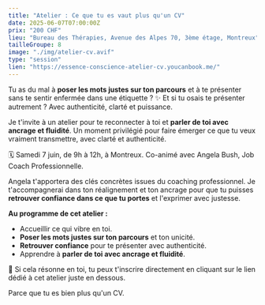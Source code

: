 ```yaml
---
title: "Atelier : Ce que tu es vaut plus qu'un CV"
date: 2025-06-07T07:00:00Z
prix: "200 CHF"
lieu: "Bureau des Thérapies, Avenue des Alpes 70, 3ème étage, Montreux"
tailleGroupe: 8
image: "./img/atelier-cv.avif"
type: "session"
lien: "https://essence-conscience-atelier-cv.youcanbook.me/"
---
```


Tu as du mal à **poser les mots justes sur ton parcours** et à te présenter sans te sentir enfermée dans une étiquette ?
✨ Et si tu osais te présenter autrement ? Avec authenticité, clarté et puissance. 

Je t'invite à un atelier pour te reconnecter à toi et **parler de toi avec ancrage et fluidité**.
Un moment privilégié pour faire émerger ce que tu veux vraiment transmettre, avec clarté et authenticité.

🗓️ Samedi 7 juin, de 9h à 12h, à Montreux.
Co-animé avec Angela Bush, Job Coach Professionnelle.

Angela t'apportera des clés concrètes issues du coaching professionnel. Je t'accompagnerai dans ton réalignement et ton ancrage pour que tu puisses **retrouver confiance dans ce que tu portes** et l'exprimer avec justesse.

**Au programme de cet atelier :**

- Accueillir ce qui vibre en toi.
- **Poser les mots justes sur ton parcours** et ton unicité.
- **Retrouver confiance** pour te présenter avec authenticité.
- Apprendre à **parler de toi avec ancrage et fluidité**.

🌿 Si cela résonne en toi, tu peux t'inscrire directement en cliquant sur le lien dédié à cet atelier juste en dessous.

Parce que tu es bien plus qu'un CV.
